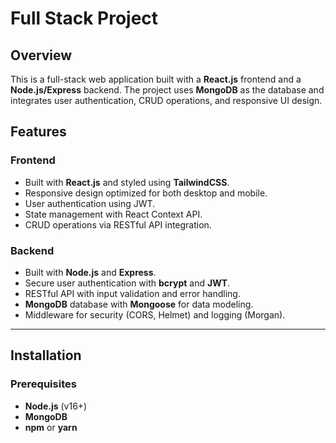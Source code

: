 # Full Stack Project

## Overview

This is a full-stack web application built with a **React.js** frontend and a **Node.js/Express** backend. The project uses **MongoDB** as the database and integrates user authentication, CRUD operations, and responsive UI design.

## Features

### Frontend

- Built with **React.js** and styled using **TailwindCSS**.
- Responsive design optimized for both desktop and mobile.
- User authentication using JWT.
- State management with React Context API.
- CRUD operations via RESTful API integration.

### Backend

- Built with **Node.js** and **Express**.
- Secure user authentication with **bcrypt** and **JWT**.
- RESTful API with input validation and error handling.
- **MongoDB** database with **Mongoose** for data modeling.
- Middleware for security (CORS, Helmet) and logging (Morgan).

---

## Installation

### Prerequisites

- **Node.js** (v16+)
- **MongoDB**
- **npm** or **yarn**
